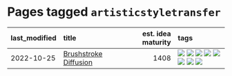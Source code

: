 # Pages tagged `artisticstyletransfer`

|last_modified|title|est. idea maturity|tags
|:---|:---|---:|:---|
|2022-10-25|[Brushstroke Diffusion](../brushstroke-diffusion.md)|1408|[![](https://img.shields.io/badge/tag-artisticstyletransfer-296bb1)](../tags/artisticstyletransfer.md) [![](https://img.shields.io/badge/tag-creativity-606780)](../tags/creativity.md) [![](https://img.shields.io/badge/tag-deepgenerativemodeling-9a9fc4)](../tags/deepgenerativemodeling.md) [![](https://img.shields.io/badge/tag-experimental-c4fb38)](../tags/experimental.md) [![](https://img.shields.io/badge/tag-image_processing-d7de4b)](../tags/image_processing.md) [![](https://img.shields.io/badge/tag-modeltraining-82f6b0)](../tags/modeltraining.md) [![](https://img.shields.io/badge/tag-painting-7a169c)](../tags/painting.md) [![](https://img.shields.io/badge/tag-wip-12f6d5)](../tags/wip.md)|